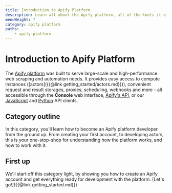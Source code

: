 ```yaml
---
title: Introduction to Apify Platform
description: Learn all about the Apify platform, all of the tools it offers, and how it can improve your overall development experience.
menuWeight: 7
category: apify platform
paths:
    - apify-platform
---
```


# [](#about-the-platform) Introduction to Apify Platform

The [Apify platform](https://apify.com) was built to serve large-scale and high-performance web scraping and automation needs. It provides easy access to compute instances ([actors]({{@link getting_started/actors.md}})), convenient request and result storages, proxies, scheduling, webhooks and more - all accessible through the **Console** web interface, [Apify's API](https://docs.apify.com/api/v2), or our [JavaScript](https://docs.apify.com/apify-client-js) and [Python](https://docs.apify.com/apify-client-python) API clients.

## [](#this-category) Category outline

In this category, you'll learn how to become an Apify platform developer from the ground up. From creating your first account, to developing actors, this is your one-stop-shop for understanding how the platform works, and how to work with it.

## [](#first) First up

We'll start off this category light, by showing you how to create an Apify account and get everything ready for development with the platform. [Let's go!]({{@link getting_started.md}})
